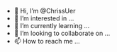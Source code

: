 - 👋 Hi, I’m @ChrissUer
- 👀 I’m interested in ...
- 🌱 I’m currently learning ...
- 💞️ I’m looking to collaborate on ...
- 📫 How to reach me ...

<!---
ChrissUer/ChrissUer is a ✨ special ✨ repository because its `README.md` (this file) appears on your GitHub profile.
You can click the Preview link to take a look at your changes.
--->
